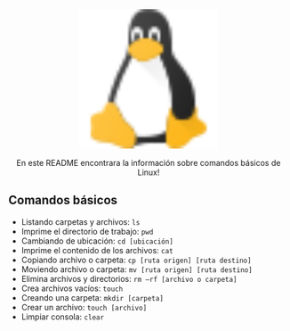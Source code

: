 <div align="center">
<img src="asset/linux.svg" alt="Linux" width="250px">

<p align="center">
    En este README encontrara la información sobre comandos básicos de Linux!
</p>
</div>

## **Comandos básicos**
* Listando carpetas y archivos: ```ls```
* Imprime el directorio de trabajo: ```pwd```
* Cambiando de ubicación: ```cd [ubicación]```
* Imprime el contenido de los archivos: ```cat```
* Copiando archivo o carpeta: ```cp [ruta origen] [ruta destino]```
* Moviendo archivo o carpeta: ```mv [ruta origen] [ruta destino]```
* Elimina archivos y directorios: ```rm –rf [archivo o carpeta]```
* Crea archivos vacíos: ```touch```
* Creando una carpeta: ```mkdir [carpeta]```
* Crear un archivo: ```touch [archivo]```
* Limpiar consola: ```clear```